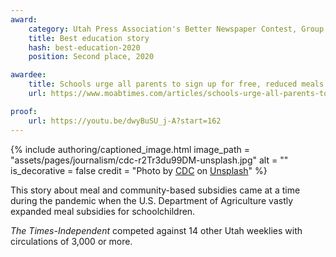 ```yaml
---
award:
    category: Utah Press Association's Better Newspaper Contest, Group 2
    title: Best education story
    hash: best-education-2020
    position: Second place, 2020

awardee:
    title: Schools urge all parents to sign up for free, reduced meals. Here's why.
    url: https://www.moabtimes.com/articles/schools-urge-all-parents-to-sign-up-for-free-reduced-meals-heres-why/

proof:
    url: https://youtu.be/dwyBuSU_j-A?start=162
---
```


{% include authoring/captioned_image.html
    image_path = "assets/pages/journalism/cdc-r2Tr3du99DM-unsplash.jpg"
    alt = ""
    is_decorative = false
    credit = "Photo by [CDC](https://unsplash.com/@cdc?utm_source=unsplash&utm_medium=referral&utm_content=creditCopyText) on [Unsplash](https://unsplash.com/s/photos/school-cafeteria?utm_source=unsplash&utm_medium=referral&utm_content=creditCopyText)"
%}

This story about meal and community-based subsidies came at a time during the pandemic when the U.S. Department of Agriculture vastly expanded meal subsidies for schoolchildren.

_The Times-Independent_ competed against 14 other Utah weeklies with circulations of 3,000 or more.
